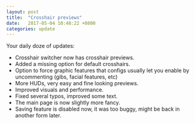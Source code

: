 ```yaml
---
layout: post
title:  "Crosshair previews"
date:   2017-05-04 10:48:22 +0800
categories: update
---
```


Your daily doze of updates:

* Crosshair switcher now has crosshair previews.
* Added a missing option for default crosshairs.
* Option to force graphic features that configs usually let you enable by uncommenting (gibs, facial features, etc)
* More HUDs, very easy and fine looking previews.
* Improved visuals and performance.
* Fixed several typos, improved some text.
* The main page is now slightly more fancy.
* Saving feature is disabled now, it was too buggy, might be back in another form later.